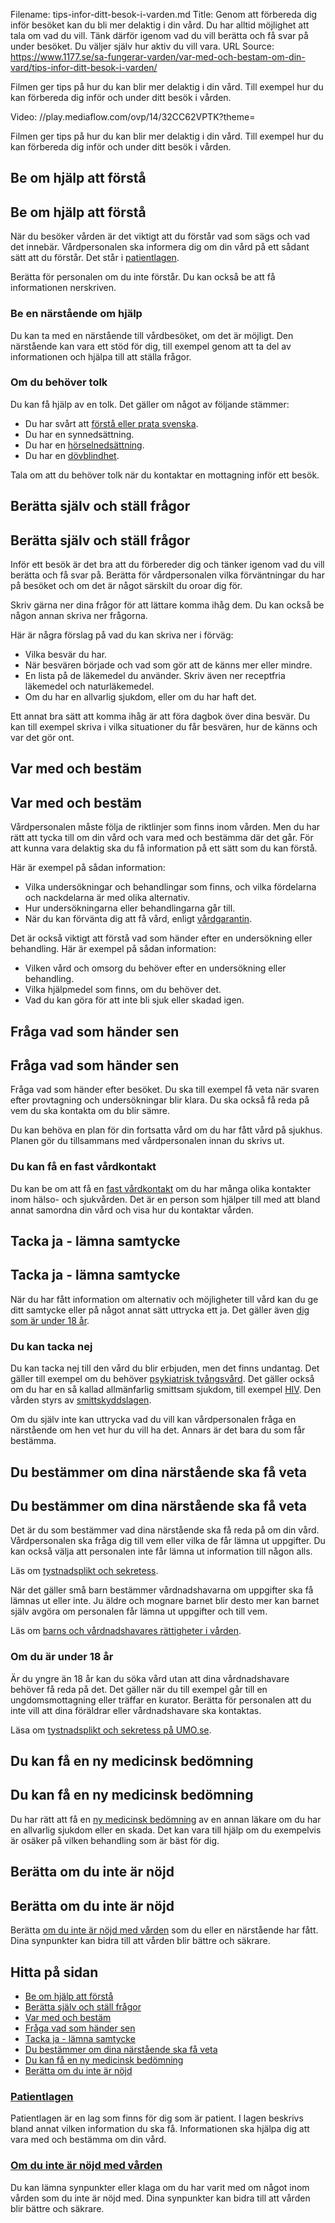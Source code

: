 Filename: tips-infor-ditt-besok-i-varden.md
Title: Genom att förbereda dig inför besöket kan du bli mer delaktig i din vård. Du har alltid möjlighet att tala om vad du vill. Tänk därför igenom vad du vill berätta och få svar på under besöket. Du väljer själv hur aktiv du vill vara.
URL Source: https://www.1177.se/sa-fungerar-varden/var-med-och-bestam-om-din-vard/tips-infor-ditt-besok-i-varden/

Filmen ger tips på hur du kan blir mer delaktig i din vård. Till exempel hur du kan förbereda dig inför och under ditt besök i vården.

Video: //play.mediaflow.com/ovp/14/32CC62VPTK?theme=

Filmen ger tips på hur du kan blir mer delaktig i din vård. Till exempel hur du kan förbereda dig inför och under ditt besök i vården.

Be om hjälp att förstå
----------------------

Be om hjälp att förstå
----------------------

När du besöker vården är det viktigt att du förstår vad som sägs och vad det innebär. Vårdpersonalen ska informera dig om din vård på ett sådant sätt att du förstår. Det står i [patientlagen](https://www.1177.se/sa-fungerar-varden/var-med-och-bestam-om-din-vard/patientlagen/).

Berätta för personalen om du inte förstår. Du kan också be att få informationen nerskriven.

### Be en närstående om hjälp

Du kan ta med en närstående till vårdbesöket, om det är möjligt. Den närstående kan vara ett stöd för dig, till exempel genom att ta del av informationen och hjälpa till att ställa frågor.

### Om du behöver tolk

Du kan få hjälp av en tolk. Det gäller om något av följande stämmer:

*   Du har svårt att [förstå eller prata svenska](https://www.1177.se/sa-fungerar-varden/vard-om-du-kommer-fran-ett-annat-land/tolkning-till-mitt-sprak/#section-149874).
*   Du har en synnedsättning.
*   Du har en [hörselnedsättning](https://www.1177.se/undersokning-behandling/hjalpmedel/hjalpmedel-for-kognition-och-kommunikation/tolktjanster-vid-funktionsnedsattning/).
*   Du har en [dövblindhet](https://www.1177.se/undersokning-behandling/hjalpmedel/hjalpmedel-for-kognition-och-kommunikation/tolktjanster-vid-funktionsnedsattning/).

Tala om att du behöver tolk när du kontaktar en mottagning inför ett besök.

Berätta själv och ställ frågor
------------------------------

Berätta själv och ställ frågor
------------------------------

Inför ett besök är det bra att du förbereder dig och tänker igenom vad du vill berätta och få svar på. Berätta för vårdpersonalen vilka förväntningar du har på besöket och om det är något särskilt du oroar dig för.

Skriv gärna ner dina frågor för att lättare komma ihåg dem. Du kan också be någon annan skriva ner frågorna.

Här är några förslag på vad du kan skriva ner i förväg:

*   Vilka besvär du har.
*   När besvären började och vad som gör att de känns mer eller mindre.
*   En lista på de läkemedel du använder. Skriv även ner receptfria läkemedel och naturläkemedel.
*   Om du har en allvarlig sjukdom, eller om du har haft det.

Ett annat bra sätt att komma ihåg är att föra dagbok över dina besvär. Du kan till exempel skriva i vilka situationer du får besvären, hur de känns och var det gör ont.

Var med och bestäm
------------------

Var med och bestäm
------------------

Vårdpersonalen måste följa de riktlinjer som finns inom vården. Men du har rätt att tycka till om din vård och vara med och bestämma där det går. För att kunna vara delaktig ska du få information på ett sätt som du kan förstå.

Här är exempel på sådan information:

*   Vilka undersökningar och behandlingar som finns, och vilka fördelarna och nackdelarna är med olika alternativ.
*   Hur undersökningarna eller behandlingarna går till.
*   När du kan förvänta dig att få vård, enligt [vårdgarantin](https://www.1177.se/sa-fungerar-varden/lagar-och-bestammelser/vardgaranti/).

Det är också viktigt att förstå vad som händer efter en undersökning eller behandling. Här är exempel på sådan information:

*   Vilken vård och omsorg du behöver efter en undersökning eller behandling.
*   Vilka hjälpmedel som finns, om du behöver det.
*   Vad du kan göra för att inte bli sjuk eller skadad igen.

Fråga vad som händer sen
------------------------

Fråga vad som händer sen
------------------------

Fråga vad som händer efter besöket. Du ska till exempel få veta när svaren efter provtagning och undersökningar blir klara. Du ska också få reda på vem du ska kontakta om du blir sämre.

Du kan behöva en plan för din fortsatta vård om du har fått vård på sjukhus. Planen gör du tillsammans med vårdpersonalen innan du skrivs ut.

### Du kan få en fast vårdkontakt

Du kan be om att få en [fast vårdkontakt](https://www.1177.se/sa-fungerar-varden/sa-samarbetar-vard-och-omsorg/fast-vardkontakt---din-hjalp-i-vard-och-omsorg/) om du har många olika kontakter inom hälso- och sjukvården. Det är en person som hjälper till med att bland annat samordna din vård och visa hur du kontaktar vården.

Tacka ja - lämna samtycke
-------------------------

Tacka ja - lämna samtycke
-------------------------

När du har fått information om alternativ och möjligheter till vård kan du ge ditt samtycke eller på något annat sätt uttrycka ett ja. Det gäller även [dig som är under 18 år](https://www.1177.se/sa-fungerar-varden/var-med-och-bestam-om-din-vard/barns-och-vardnadshavares-rattigheter-i-varden/).

### Du kan tacka nej

Du kan tacka nej till den vård du blir erbjuden, men det finns undantag. Det gäller till exempel om du behöver [psykiatrisk tvångsvård](https://www.1177.se/sa-fungerar-varden/lagar-och-bestammelser/lagar-i-varden/lagen-om-psykiatrisk-tvangsvard/). Det gäller också om du har en så kallad allmänfarlig smittsam sjukdom, till exempel [HIV](https://www.1177.se/sjukdomar--besvar/konsorgan/konssjukdomar/hiv-och-aids/). Den vården styrs av [smittskyddslagen](https://www.1177.se/sa-fungerar-varden/lagar-och-bestammelser/lagar-i-varden/smittskyddslagen/).

Om du själv inte kan uttrycka vad du vill kan vårdpersonalen fråga en närstående om hen vet hur du vill ha det. Annars är det bara du som får bestämma.

Du bestämmer om dina närstående ska få veta
-------------------------------------------

Du bestämmer om dina närstående ska få veta
-------------------------------------------

Det är du som bestämmer vad dina närstående ska få reda på om din vård. Vårdpersonalen ska fråga dig till vem eller vilka de får lämna ut uppgifter. Du kan också välja att personalen inte får lämna ut information till någon alls.

Läs om [tystnadsplikt och sekretess](https://www.1177.se/sa-fungerar-varden/sa-skyddas-och-hanteras-dina-uppgifter/tystnadsplikt-och-sekretess/).

När det gäller små barn bestämmer vårdnadshavarna om uppgifter ska få lämnas ut eller inte. Ju äldre och mognare barnet blir desto mer kan barnet själv avgöra om personalen får lämna ut uppgifter och till vem.

Läs om [barns och vårdnadshavares rättigheter i vården](https://www.1177.se/sa-fungerar-varden/var-med-och-bestam-om-din-vard/barns-och-vardnadshavares-rattigheter-i-varden/).

### Om du är under 18 år

Är du yngre än 18 år kan du söka vård utan att dina vårdnadshavare behöver få reda på det. Det gäller när du till exempel går till en ungdomsmottagning eller träffar en kurator. Berätta för personalen att du inte vill att dina föräldrar eller vårdnadshavare ska kontaktas.

Läsa om [tystnadsplikt och sekretess på UMO.se](https://www.1177.se/lankbiblioteket/nationella-lankar/u/umo--startsida/tystnadsplikt-och-sekretess/).

Du kan få en ny medicinsk bedömning
-----------------------------------

Du kan få en ny medicinsk bedömning
-----------------------------------

Du har rätt att få en [ny medicinsk bedömning](https://www.1177.se/sa-fungerar-varden/om-du-inte-ar-nojd/ny-medicinsk-bedomning/) av en annan läkare om du har en allvarlig sjukdom eller en skada. Det kan vara till hjälp om du exempelvis är osäker på vilken behandling som är bäst för dig. 

Berätta om du inte är nöjd
--------------------------

Berätta om du inte är nöjd
--------------------------

Berätta [om du inte är nöjd med vården](https://www.1177.se/sa-fungerar-varden/om-du-inte-ar-nojd/om-du-inte-ar-nojd-med-varden/) som du eller en närstående har fått. Dina synpunkter kan bidra till att vården blir bättre och säkrare.

Hitta på sidan
--------------

*   [Be om hjälp att förstå](https://www.1177.se/sa-fungerar-varden/var-med-och-bestam-om-din-vard/tips-infor-ditt-besok-i-varden/#section-17925)
*   [Berätta själv och ställ frågor](https://www.1177.se/sa-fungerar-varden/var-med-och-bestam-om-din-vard/tips-infor-ditt-besok-i-varden/#section-17926)
*   [Var med och bestäm](https://www.1177.se/sa-fungerar-varden/var-med-och-bestam-om-din-vard/tips-infor-ditt-besok-i-varden/#section-17927)
*   [Fråga vad som händer sen](https://www.1177.se/sa-fungerar-varden/var-med-och-bestam-om-din-vard/tips-infor-ditt-besok-i-varden/#section-17931)
*   [Tacka ja - lämna samtycke](https://www.1177.se/sa-fungerar-varden/var-med-och-bestam-om-din-vard/tips-infor-ditt-besok-i-varden/#section-17929)
*   [Du bestämmer om dina närstående ska få veta](https://www.1177.se/sa-fungerar-varden/var-med-och-bestam-om-din-vard/tips-infor-ditt-besok-i-varden/#section-17930)
*   [Du kan få en ny medicinsk bedömning](https://www.1177.se/sa-fungerar-varden/var-med-och-bestam-om-din-vard/tips-infor-ditt-besok-i-varden/#section-17932)
*   [Berätta om du inte är nöjd](https://www.1177.se/sa-fungerar-varden/var-med-och-bestam-om-din-vard/tips-infor-ditt-besok-i-varden/#section-17933)

### [Patientlagen](https://www.1177.se/sa-fungerar-varden/var-med-och-bestam-om-din-vard/patientlagen/)

Patientlagen är en lag som finns för dig som är patient. I lagen beskrivs bland annat vilken information du ska få. Informationen ska hjälpa dig att vara med och bestämma om din vård.

### [Om du inte är nöjd med vården](https://www.1177.se/sa-fungerar-varden/om-du-inte-ar-nojd/om-du-inte-ar-nojd-med-varden/)

Du kan lämna synpunkter eller klaga om du har varit med om något inom vården som du inte är nöjd med. Dina synpunkter kan bidra till att vården blir bättre och säkrare.